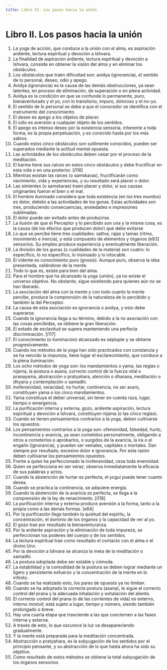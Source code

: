 ```yaml
---
title: Libro II. Los pasos hacia la unión 
---
```


# Libro II. Los pasos hacia la unión 

1. La yoga de acción, que conduce a la unión con el alma, es aspiración ardiente, lectura espiritual y devoción a Ishvara.
2. La finalidad de aspiración ardiente, lectura espiritual y devoción a Ishvara, consiste en obtener la visión del alma y en eliminar los obstáculos.
3. Los obstáculos que traen dificultad son: avidya (ignorancia), el sentido de lo personal, deseo, odio y apego.
4. Avidya (ignorancia) es la causa de las demás obstrucciones, ya sean latentes, en proceso de eliminación, de superación o en plena actividad.
5. Avidya es la condición en que se confunde lo permanente, puro, bienaventurado y el yo, con lo transitorio, impuro, doloroso y el no-yo.
6. El sentido de lo personal se debe a que el conocedor se identifica con el instrumento del conocimiento.
7. El deseo es apego a los objetos de placer.
8. El odio es aversión a cualquier objeto de los sentidos.
9. El apego es intenso deseo por la existencia sensoria, inherente a toda forma; es la propia perpetuación, y es conocido hasta por los más sabios.
10. Cuando estos cinco obstáculos son sutilmente conocidos, pueden ser superados mediante la actitud mental opuesta.
11. Las actividades de los obstáculos deben cesar por el proceso de la meditación.
12. El karma tiene sus raíces en estos cinco obstáculos y debe fructificar en esta vida o en una posterior. [i116]
13. Mientras existan las raíces (o samskaras), fructificarán como nacimiento, vida y experiencias, y su resultado será placer o dolor.
14. Las simientes (o samskaras) traen placer y dolor, si sus causas originantes fueron el bien o el mal.
15. El hombre iluminado considera que toda existencia (en los tres mundos) es dolor, debido a las actividades de los gunas. Estas actividades son tres, produciendo consecuencias, ansiedades e impresiones sublimadas.
16. El dolor puede ser evitado antes de producirse.
17. La ilusión de que el Perceptor y lo percibido son una y la misma cosa, es la causa (de los efectos que producen dolor) que debe evitarse
18. Lo que se percibe tiene tres cualidades: sattva, rajas y tamas (ritmo, movimiento e inercia), y está compuesto de elementos y órganos [e83] sensorios. Su empleo produce experiencia y eventualmente liberación.
19. La división de los gunas (o cualidades de la materia) son cuatro: lo específico, lo no específico, lo insinuado y lo intocable.
20. El vidente es conocimiento puro (gnosis). Aunque puro, observa la idea presentada, valiéndose de la mente.
21. Todo lo que es, existe para bien del alma.
22. Para el hombre que ha alcanzado la yoga (unión), ya no existe el universo objetivo. No obstante, sigue existiendo para quienes aún no se han liberado.
23. La asociación del alma con la mente y con todo cuanto la mente percibe, produce la comprensión de la naturaleza de lo percibido y también la del Perceptor.
24. La causa de esta asociación es ignorancia o avidya, y esto debe superarse.
25. Cuando la ignorancia llega a su término, debido a la no asociación con las cosas percibidas, se obtiene la gran liberación.
26. El estado de esclavitud se supera manteniendo una perfecta discriminación. [i117]
27. El conocimiento (o iluminación) alcanzado es séptuple y se obtiene progresivamente.
28. Cuando los métodos de la yoga han sido practicados con constancia y se ha vencido la impureza, tiene lugar el esclarecimiento, que conduce a la plena iluminación.
29. Los ocho métodos de yoga son: los mandamientos o yama, las reglas o nijama, la postura o asana, correcto control de la fuerza vital o pranayama, abstracción o pratyahara, atención o dharana, meditación o dhyana y contemplación o samadhi.
30. Inofensividad, veracidad, no hurtar, continencia, no ser avaro, constituyen yama o los cinco mandamientos.
31. Yama constituye el deber universal, sin tener en cuenta raza, lugar, tiempo o emergencia.
32. La purificación interna y externa, gozo, ardiente aspiración, lectura espiritual y devoción a Ishvara, constituyen nijama (o las cinco reglas).
33. Cuando se tienen pensamientos contrarios a la yoga, deben cultivarse los opuestos.
34. Los pensamientos contrarios a la yoga son: ofensividad, falsedad, hurto, incontinencia y avaricia, ya sean cometidos personalmente, obligando a otros a cometerlos o aprobarlos, o surgidos de la avaricia, la ira o el engaño (ignorancia), y pueden ser veniales, capitales o mortales. Dan siempre por resultado, excesivo dolor e ignorancia. Por esta razón deben cultivarse los pensamientos opuestos.
35. Frente a quien ha perfeccionado la inofensividad, cesa toda enemistad.
36. Quien se perfecciona en ser veraz, observa inmediatamente la eficacia de sus palabras y actos.
37. Cuando la abstención de hurtar es perfecta, el yogui puede tener cuanto desea.
38. Cuando se practica la continencia, se adquiere energía.
39. Cuando la abstención de la avaricia es perfecta, se llega a la comprensión de la ley de renacimiento. [i118]
40. La purificación interna y externa produce aversión a la forma, tanto a la propia como a las demás formas. [e84]
41. Por la purificación llega también la quietud del espíritu, la concentración, el dominio de los órganos y la capacidad de ver al yo.
42. El gozo trae por resultado la bienaventuranza.
43. Por la ardiente aspiración y la eliminación de toda impureza, se perfeccionan los poderes del cuerpo y de los sentidos.
44. La lectura espiritual trae como resultado el contacto con el alma o el divino Uno.
45. Por la devoción a Ishvara se alcanza la meta de la meditación o samadhi.
46. La postura adoptada debe ser estable y cómoda.
47. La estabilidad y la comodidad de la postura se deben lograr mediante un ligero y persistente esfuerzo y la concentración de la mente en lo infinito.
48. Cuando se ha realizado esto, los pares de opuesto ya no limitan.
49. Cuando se ha adoptado la correcta postura (asana), le sigue el correcto control del prana y la adecuada inhalación y exhalación del aliento.
50. El correcto control del prana (o de las corrientes de vida) es externo, interno  inmóvil; está sujeto a lugar, tiempo y número, siendo también prolongado o breve.
51. Hay una cuarta etapa que trasciende a las que conciernen a las fases interna y externa.
52. A través de esto, lo que oscurece la luz va desapareciendo gradualmente.
53. Y la mente está preparada para la meditación concentrada.
54. Abstracción o pratyahara, es la subyugación de los sentidos por el principio pensante, y su abstracción de lo que hasta ahora ha sido su objetivo.
55. Como resultado de estos métodos se obtiene la total subyugación de los órganos sensorios.
